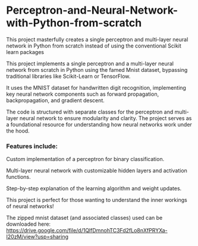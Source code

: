# Perceptron-and-Neural-Network-with-Python-from-scratch
This project masterfully creates a single perceptron and multi-layer neural network in Python from scratch instead of using the conventional Scikit learn packages

This project implements a single perceptron and a multi-layer neural network from scratch in Python using the famed Mnist dataset, bypassing traditional libraries like Scikit-Learn or TensorFlow. 

It uses the MNIST dataset for handwritten digit recognition, implementing key neural network components such as forward propagation, backpropagation, and gradient descent. 

The code is structured with separate classes for the perceptron and multi-layer neural network to ensure modularity and clarity. The project serves as a foundational resource for understanding how neural networks work under the hood.

### Features include:

Custom implementation of a perceptron for binary classification.

Multi-layer neural network with customizable hidden layers and activation functions.

Step-by-step explanation of the learning algorithm and weight updates.

This project is perfect for those wanting to understand the inner workings of neural networks!

The zipped mnist dataset (and associated classes) used can be downloaded here: https://drive.google.com/file/d/1QlfDmnohTC3Fd2fLo8nXfPRYXa-I20zM/view?usp=sharing
